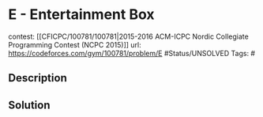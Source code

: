 # E - Entertainment Box

contest: [[CFICPC/100781/100781|2015-2016 ACM-ICPC Nordic Collegiate Programming Contest (NCPC 2015)]]
url: https://codeforces.com/gym/100781/problem/E
#Status/UNSOLVED
Tags: #

## Description

## Solution

